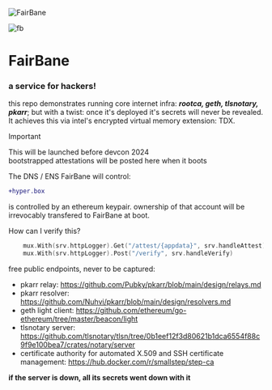 ![FairBane](https://img.shields.io/website?down_message=FairBane%20Not%20Deployed%20%3A%28&up_message=FairBane&url=https%3A%2F%2Ffairbane.hyper.box)

![fb](https://github.com/user-attachments/assets/e9d66efa-9910-45af-a43e-05f6da3950da)
# FairBane

### a service for hackers!

this repo demonstrates running core internet infra: ***rootca, geth, tlsnotary, pkarr***; but with a twist: once it's deployed it's secrets will never be revealed. It achieves this via intel's encrypted virtual memory extension: TDX.

> [!IMPORTANT]
> This will be launched before devcon 2024 </br>
> bootstrapped attestations will be posted here when it boots

The DNS / ENS FairBane will control: 
```diff 
+hyper.box
```
is controlled by an ethereum keypair. ownership of that account will be irrevocably transfered to FairBane at boot.

How can I verify this?

```go
	mux.With(srv.httpLogger).Get("/attest/{appdata}", srv.handleAttest)
	mux.With(srv.httpLogger).Post("/verify", srv.handleVerify)
```

free public endpoints, never to be captured:

- pkarr relay: https://github.com/Pubky/pkarr/blob/main/design/relays.md
- pkarr resolver: https://github.com/Nuhvi/pkarr/blob/main/design/resolvers.md
- geth light client: https://github.com/ethereum/go-ethereum/tree/master/beacon/light
- tlsnotary server: https://github.com/tlsnotary/tlsn/tree/0b1eef12f3d80621b1dca6554f88c9f9e100bea7/crates/notary/server
- certificate authority for automated X.509 and SSH certificate management: https://hub.docker.com/r/smallstep/step-ca

__if the server is down, all its secrets went down with it__


